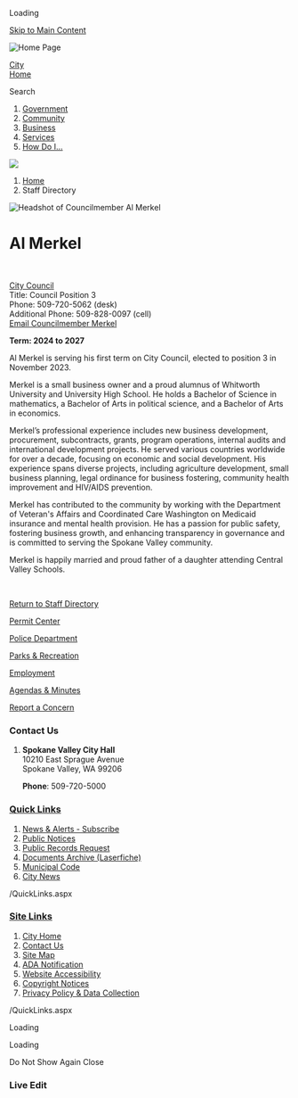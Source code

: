 Loading

[Skip to Main Content](https://www.spokanevalleywa.gov/directory.aspx?EID=19%2F)

![Home Page](https://www.spokanevalleywa.gov/ImageRepository/Document?documentID=66)

[City  
Home](https://www.spokanevalleywa.gov)

Search

1. [Government](https://www.spokanevalleywa.gov/27/Government)
2. [Community](https://www.spokanevalleywa.gov/31/Community)
3. [Business](https://www.spokanevalleywa.gov/101/Business)
4. [Services](https://www.spokanevalleywa.gov/149/Services)
5. [How Do I...](https://www.spokanevalleywa.gov/9/How-Do-I)

<!--THE END-->

![](https://www.spokanevalleywa.gov/ImageRepository/Document?documentID=64)

1. [Home](https://www.spokanevalleywa.gov)
2. Staff Directory

![Headshot of Councilmember Al Merkel](https://www.spokanevalleywa.gov/ImageRepository/Document?documentID=2805 "Headshot of Councilmember Al Merkel")

# Al Merkel

 

[City Council](https://www.spokanevalleywa.gov/Directory.aspx?DID=8)  
Title: Council Position 3  
Phone: 509-720-5062 (desk)  
Additional Phone: 509-828-0097 (cell)  
[Email Councilmember Merkel](mailto:amerkel@SpokaneValleyWA.gov)

**Term: 2024 to 2027**

Al Merkel is serving his first term on City Council, elected to position 3 in November 2023.

Merkel is a small business owner and a proud alumnus of Whitworth University and University High School. He holds a Bachelor of Science in mathematics, a Bachelor of Arts in political science, and a Bachelor of Arts in economics.

Merkel’s professional experience includes new business development, procurement, subcontracts, grants, program operations, internal audits and international development projects. He served various countries worldwide for over a decade, focusing on economic and social development. His experience spans diverse projects, including agriculture development, small business planning, legal ordinance for business fostering, community health improvement and HIV/AIDS prevention.

Merkel has contributed to the community by working with the Department of Veteran's Affairs and Coordinated Care Washington on Medicaid insurance and mental health provision. He has a passion for public safety, fostering business growth, and enhancing transparency in governance and is committed to serving the Spokane Valley community.

Merkel is happily married and proud father of a daughter attending Central Valley Schools.

 

[Return to Staff Directory](https://www.spokanevalleywa.gov/Directory.aspx)

[Permit Center](https://www.spokanevalleywa.gov/180/Permit-Center)

[Police Department](https://www.spokanevalleywa.gov/169/Police)

[Parks &amp; Recreation](https://www.spokanevalleywa.gov/163/Parks-Recreation)

[Employment](https://www.spokanevalleywa.gov/411)

[Agendas &amp; Minutes](https://www.spokanevalleywa.gov/129/Agendas-Minutes)

[Report a Concern](https://www.spokanevalleywa.gov/443/SVexpress---Report-a-Concern)

### Contact Us

1. **Spokane Valley City Hall**  
   10210 East Sprague Avenue  
   Spokane Valley, WA 99206
   
   **Phone**: 509-720-5000

### [Quick Links](https://www.spokanevalleywa.gov/QuickLinks.aspx?CID=15)

1. [News &amp; Alerts - Subscribe](https://public.govdelivery.com/accounts/WASPOKANEVALLEY/subscriber/new?qsp=CODE_RED)
2. [Public Notices](https://www.spokanevalleywa.gov/359/2154/Public-Notices)
3. [Public Records Request](https://spokanevalleywa.gov/691/Public-Records)
4. [Documents Archive (Laserfiche)](https://laserfiche.spokanevalley.org/WebLink/Browse.aspx?dbid=0&repo=SpokaneValley)
5. [Municipal Code](https://www.codepublishing.com/WA/SpokaneValley)
6. [City News](https://www.spokanevalleywa.gov/CivicAlerts.aspx?CID=1)

/QuickLinks.aspx

### [Site Links](https://www.spokanevalleywa.gov/QuickLinks.aspx?CID=16)

1. [City Home](https://www.spokanevalleywa.gov)
2. [Contact Us](https://www.spokanevalleywa.gov/directory.aspx)
3. [Site Map](https://www.spokanevalleywa.gov/sitemap)
4. [ADA Notification](https://www.spokanevalleywa.gov/207/Americans-with-Disabilities-Act-Notice)
5. [Website Accessibility](https://www.spokanevalleywa.gov/accessibility)
6. [Copyright Notices](https://www.spokanevalleywa.gov/copyright)
7. [Privacy Policy &amp; Data Collection](https://www.spokanevalleywa.gov/privacy)

/QuickLinks.aspx

Loading

Loading

Do Not Show Again Close

### Live Edit